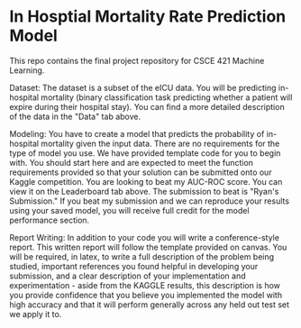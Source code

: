 # In Hosptial Mortality Rate Prediction Model
This repo contains the final project repository for CSCE 421 Machine Learning.

Dataset:
The dataset is a subset of the eICU data. You will be predicting in-hospital mortality (binary classification task predicting whether a patient will expire during their hospital stay). You can find a more detailed description of the data in the "Data" tab above.

Modeling:
You have to create a model that predicts the probability of in-hospital mortality given the input data. There are no requirements for the type of model you use. We have provided template code for you to begin with. You should start here and are expected to meet the function requirements provided so that your solution can be submitted onto our Kaggle competition. You are looking to beat my AUC-ROC score. You can view it on the Leaderboard tab above. The submission to beat is "Ryan's Submission." If you beat my submission and we can reproduce your results using your saved model, you will receive full credit for the model performance section.

Report Writing:
In addition to your code you will write a conference-style report. This written report will follow the template provided on canvas. You will be required, in latex, to write a full description of the problem being studied, important references you found helpful in developing your submission, and a clear description of your implementation and experimentation - aside from the KAGGLE results, this description is how you provide confidence that you believe you implemented the model with high accuracy and that it will perform generally across any held out test set we apply it to.

